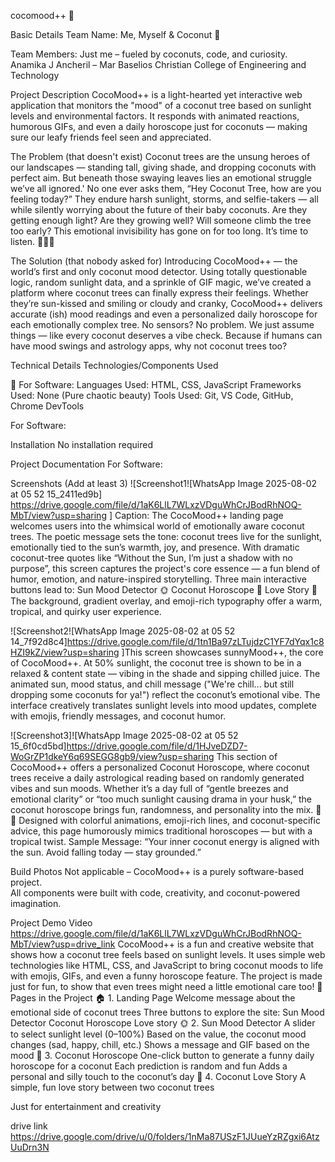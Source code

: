 cocomood++ 🎯

Basic Details
Team Name: Me, Myself & Coconut 🌴

Team Members:
Just me – fueled by coconuts, code, and curiosity.
Anamika J Ancheril – Mar Baselios Christian College of Engineering and Technology

Project Description
CocoMood++ is a light-hearted yet interactive web application that monitors the "mood" of a coconut tree based on sunlight levels and environmental factors. It responds with animated reactions, humorous GIFs, and even a daily horoscope just for coconuts — making sure our leafy friends feel seen and appreciated.

The Problem (that doesn't exist)
Coconut trees are the unsung heroes of our landscapes — standing tall, giving shade, and dropping coconuts with perfect aim.
But beneath those swaying leaves lies an emotional struggle we’ve all ignored.'
No one ever asks them,
“Hey Coconut Tree, how are you feeling today?”
They endure harsh sunlight, storms, and selfie-takers — all while silently worrying about the future of their baby coconuts.
Are they getting enough light? Are they growing well? Will someone climb the tree too early?
This emotional invisibility has gone on for too long. It’s time to listen. 🌴🥥💬

The Solution (that nobody asked for)
Introducing CocoMood++ — the world’s first and only coconut mood detector.
Using totally questionable logic, random sunlight data, and a sprinkle of GIF magic, we’ve created a platform where coconut trees can finally express their feelings. Whether they’re sun-kissed and smiling or cloudy and cranky, CocoMood++ delivers accurate (ish) mood readings and even a personalized daily horoscope for each emotionally complex tree.
No sensors? No problem. We just assume things — like every coconut deserves a vibe check.
Because if humans can have mood swings and astrology apps, why not coconut trees too?

Technical Details
Technologies/Components Used

🔧 For Software:
Languages Used: HTML, CSS, JavaScript
Frameworks Used: None (Pure chaotic beauty)
Tools Used: Git, VS Code, GitHub, Chrome DevTools


For Software:

Installation
No installation required


Project Documentation
For Software:

Screenshots (Add at least 3)
![Screenshot1![WhatsApp Image 2025-08-02 at 05 52 15_2411ed9b] https://drive.google.com/file/d/1aK6LlL7WLxzVDguWhCrJBodRhNOQ-MbT/view?usp=sharing
] Caption:
The CocoMood++ landing page welcomes users into the whimsical world of emotionally aware coconut trees. The poetic message sets the tone: coconut trees live for the sunlight, emotionally tied to the sun’s warmth, joy, and presence.
With dramatic coconut-tree quotes like “Without the Sun, I’m just a shadow with no purpose”, this screen captures the project's core essence — a fun blend of humor, emotion, and nature-inspired storytelling.
Three main interactive buttons lead to:
Sun Mood Detector 🌞
Coconut Horoscope 🔮
Love Story 💖
The background, gradient overlay, and emoji-rich typography offer a warm, tropical, and quirky user experience.

![Screenshot2![WhatsApp Image 2025-08-02 at 05 52 14_7f92d8c4]https://drive.google.com/file/d/1tn1Ba97zLTujdzC1YF7dYqx1c8HZI9kZ/view?usp=sharing
]This screen showcases sunnyMood++, the core of CocoMood++. At 50% sunlight, the coconut tree is shown to be in a relaxed & content state — vibing in the shade and sipping chilled juice.
The animated sun, mood status, and chill message ("We're chill... but still dropping some coconuts for ya!") reflect the coconut’s emotional vibe. The interface creatively translates sunlight levels into mood updates, complete with emojis, friendly messages, and coconut humor.

![Screenshot3]![WhatsApp Image 2025-08-02 at 05 52 15_6f0cd5bd]https://drive.google.com/file/d/1HJveDZD7-WoGrZP1dkeY6q69SEGG8gb9/view?usp=sharing
This section of CocoMood++ offers a personalized Coconut Horoscope, where coconut trees receive a daily astrological reading based on randomly generated vibes and sun moods.
Whether it’s a day full of “gentle breezes and emotional clarity” or “too much sunlight causing drama in your husk,” the coconut horoscope brings fun, randomness, and personality into the mix. 🌴🔮
Designed with colorful animations, emoji-rich lines, and coconut-specific advice, this page humorously mimics traditional horoscopes — but with a tropical twist.
Sample Message: “Your inner coconut energy is aligned with the sun. Avoid falling today — stay grounded.”




Build Photos
Not applicable – CocoMood++ is a purely software-based project.  
All components were built with code, creativity, and coconut-powered imagination.

Project Demo
Video https://drive.google.com/file/d/1aK6LlL7WLxzVDguWhCrJBodRhNOQ-MbT/view?usp=drive_link
 CocoMood++ is a fun and creative website that shows how a coconut tree feels based on sunlight levels. It uses simple web technologies like HTML, CSS, and JavaScript to bring coconut moods to life with emojis, GIFs, and even a funny horoscope feature. The project is made just for fun, to show that even trees might need a little emotional care too!
📄 Pages in the Project
🏠 1. Landing Page
Welcome message about the emotional side of coconut trees
Three buttons to explore the site:
Sun Mood Detector
Coconut Horoscope
Love story
🌞 2. Sun Mood Detector
A slider to select sunlight level (0–100%)
Based on the value, the coconut mood changes (sad, happy, chill, etc.)
Shows a message and GIF based on the mood
🔮 3. Coconut Horoscope
One-click button to generate a funny daily horoscope for a coconut
Each prediction is random and fun
Adds a personal and silly touch to the coconut’s day
💞 4. Coconut Love Story
A simple, fun love story between two coconut trees

Just for entertainment and creativity



drive link https://drive.google.com/drive/u/0/folders/1nMa87USzF1JUueYzRZgxi6AtzUuDrn3N
